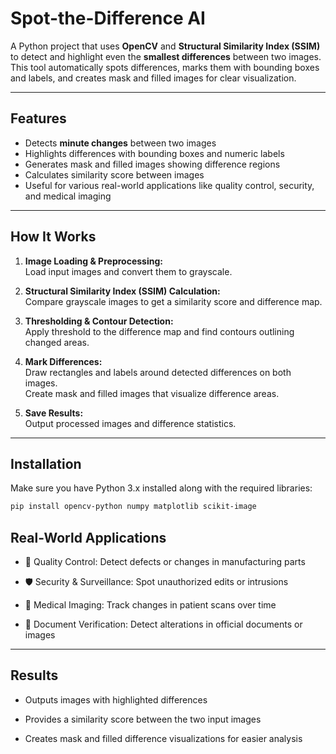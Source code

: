 # Spot-the-Difference AI

A Python project that uses **OpenCV** and **Structural Similarity Index (SSIM)** to detect and highlight even the **smallest differences** between two images. This tool automatically spots differences, marks them with bounding boxes and labels, and creates mask and filled images for clear visualization.

---

## Features

- Detects **minute changes** between two images
- Highlights differences with bounding boxes and numeric labels
- Generates mask and filled images showing difference regions
- Calculates similarity score between images
- Useful for various real-world applications like quality control, security, and medical imaging

---

## How It Works

1. **Image Loading & Preprocessing:**  
   Load input images and convert them to grayscale.

2. **Structural Similarity Index (SSIM) Calculation:**  
   Compare grayscale images to get a similarity score and difference map.

3. **Thresholding & Contour Detection:**  
   Apply threshold to the difference map and find contours outlining changed areas.

4. **Mark Differences:**  
   Draw rectangles and labels around detected differences on both images.  
   Create mask and filled images that visualize difference areas.

5. **Save Results:**  
   Output processed images and difference statistics.

---

## Installation

Make sure you have Python 3.x installed along with the required libraries:

```bash
pip install opencv-python numpy matplotlib scikit-image
```
## Real-World Applications
 - 🔧 Quality Control: Detect defects or changes in manufacturing parts

 - 🛡️ Security & Surveillance: Spot unauthorized edits or intrusions

 - 🏥 Medical Imaging: Track changes in patient scans over time

 - 📝 Document Verification: Detect alterations in official documents or images

---

## Results
 - Outputs images with highlighted differences

 - Provides a similarity score between the two input images

 - Creates mask and filled difference visualizations for easier analysis

